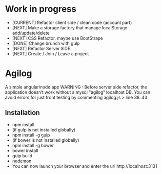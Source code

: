 # Work in progress
 - [CURRENT] Refactor client side / clean code (account part)
 - [NEXT]    Make a storage factory that manage localStorage add/update/delete
 - [NEXT]    CSS Refactor, maybe use BootStrape
 - [DONE]    Change brunch with gulp
 - [NEXT]    Refactor Server SIDE 
 - [NEXT]    Create / Join / Leave a project
 
# Agilog
A simple angular/node app
WARNING : Before server side refactor, the application doesn't work without a mysql "agilog" localhost DB.
You can avoid errors for just front testing by commenting agilog.js > line 38..43

## Installation
 - npm install
  - (if gulp is not installed globally)
   - npm install -g gulp
  - (if bower is not installed globally)
   - npm install -g bower
 - bower install
 - gulp build
 - nodemon
 - You can now launch your browser and enter the url http://localhost:3131
